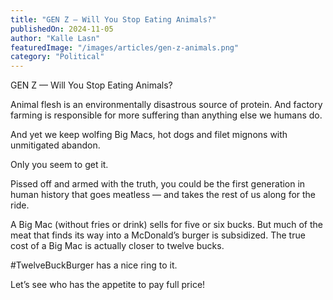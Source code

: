```yaml
---
title: "GEN Z — Will You Stop Eating Animals?"
publishedOn: 2024-11-05
author: "Kalle Lasn"
featuredImage: "/images/articles/gen-z-animals.png"
category: "Political"
---
```


GEN Z — Will You Stop Eating Animals?

Animal flesh is an environmentally disastrous source of protein. And factory farming is responsible for more suffering than anything else we humans do.

And yet we keep wolfing Big Macs, hot dogs and filet mignons with unmitigated abandon.

Only you seem to get it.

Pissed off and armed with the truth, you could be the first generation in human history that goes meatless — and takes the rest of us along for the ride.

A Big Mac (without fries or drink) sells for five or six bucks. But much of the meat that finds its way into a McDonald’s burger is subsidized. The true cost of a Big Mac is actually closer to twelve bucks.

#TwelveBuckBurger has a nice ring to it.

Let’s see who has the appetite to pay full price!

‍
